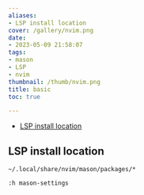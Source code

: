 ```yaml
---
aliases:
- LSP install location
cover: /gallery/nvim.png
date:
- 2023-05-09 21:58:07
tags:
- mason
- LSP
- nvim
thumbnail: /thumb/nvim.png
title: basic
toc: true

---
```


<!--toc:start-->
- [LSP install location](#lsp-install-location)
<!--toc:end-->

## LSP install location
`~/.local/share/nvim/mason/packages/*`
```nvim
:h mason-settings
```

